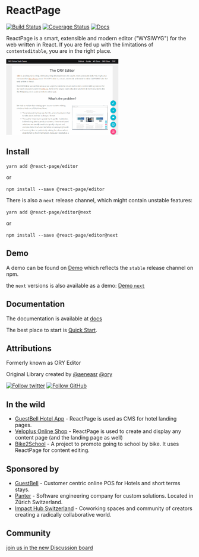 # ReactPage

[![Build Status](https://travis-ci.org/react-page/react-page.svg)](https://travis-ci.org/react-page/react-page)
[![Coverage Status](https://coveralls.io/repos/github/ory-am/editor/badge.svg?branch=master)](https://coveralls.io/github/ory/editor?branch=master)
[![Docs](https://img.shields.io/badge/docs-guide-blue.svg)](https://react-page.github.io/react-page)

ReactPage is a smart, extensible and modern editor ("WYSIWYG") for the web written in React. If you are fed up with the limitations of `contenteditable`, you are in the right place.

<img width="60%" alt="ReactPage Demo" src="docs/images/quick-example.gif">

## Install

`yarn add @react-page/editor`

or

`npm install --save @react-page/editor`

There is also a `next` release channel, which might contain unstable features:

`yarn add @react-page/editor@next`

or

`npm install --save @react-page/editor@next`

## Demo

A demo can be found on [Demo](https://react-page.github.io/) which reflects the `stable` release channel on npm.

the `next` versions is also available as a demo: [Demo `next`](https://react-page.github.io/next)

## Documentation

The documentation is available at [docs](https://react-page.github.io/react-page/)

The best place to start is [Quick Start](https://react-page.github.io/react-page/#/quick-start).

## Attributions

Formerly known as ORY Editor

Original Library created by [@aeneasr](https://github.com/aeneasr) [@ory](https://github.com/ory)

[![Follow twitter](https://img.shields.io/badge/follow-twitter-00cc99.svg)](https://twitter.com/_aeneasr)
[![Follow GitHub](https://img.shields.io/badge/follow-github-00cc99.svg)](https://github.com/arekkas)

## In the wild

- [GuestBell Hotel App](https://guest.guestbell.com/demo-hotel/app/property) - ReactPage is used as CMS for hotel landing pages.
- [Veloplus Online Shop](https://www.veloplus.ch/) - ReactPage is used to create and display any content page (and the landing page as well)
- [Bike2School](https://www.bike2school.ch/) - A project to promote going to school by bike. It uses ReactPage for content editing.

## Sponsored by

- [GuestBell](https://guestbell.com/) - Customer centric online POS for Hotels and short terms stays.
- [Panter](https://www.panter.ch/) - Software engineering company for custom solutions. Located in Zürich Switzerland.
- [Impact Hub Switzerland](https://www.impacthub.ch/) - Coworking spaces and community of creators creating a radically collaborative world.

## Community

[join us in the new Discussion board](https://github.com/react-page/react-page/discussions)
